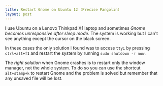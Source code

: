 ```yaml
---
title: Restart Gnome on Ubuntu 12 (Precise Pangolin)
layout: post
---
```


I use Ubuntu on a Lenovo Thinkpad X1 laptop and sometimes *Gnome becomes unresponsive after sleep mode*. The system is working but I can't see anything except the cursor on the black screen.

In these cases the only solution I found was to access `tty1` by pressing `ctrl+alt+f1` and restart the system by running `sudo shutdown -r now`.

The *right solution* when Gnome crashes is to restart only the window manager, not the whole system. To do so you can use the shortcut `alt+stamp+k` to restart Gnome and the problem is solved but remember that any unsaved file will be lost.